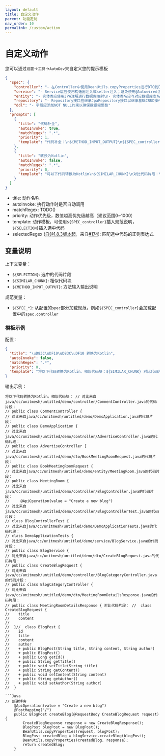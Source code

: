 ```yaml
---
layout: default
title: 自定义动作
parent: 功能定制
nav_order: 10
permalink: /custom/action
---
```


# 自定义动作

您可以通过`设置`->`工具`->`AutoDev`来自定义您的提示模板

```json
{
  "spec": {
    "controller": "- 在Controller中使用BeanUtils.copyProperties进行DTO到Entity的转换\n- 避免使用Autowired\n- 使用Swagger注解说明API含义\n- Controller方法应捕获并处理业务异常，而不是抛出系统异常",
    "service": "- Service层应使用构造器注入或setter注入；避免使用@Autowired注解",
    "entity": "- 实体类应使用JPA注解进行数据库映射\n- 实体类名应与对应数据库表名匹配。实体类应使用注解标记主键和表名，例如：@Id、@GeneratedValue、@Table等",
    "repository": "- Repository接口应继承JpaRepository接口以继承基础CRUD操作",
    "ddl": "- 字段应添加NOT NULL约束以确保数据完整性"
  },
  "prompts": [
    {
      "title": "代码补全",
      "autoInvoke": true,
      "matchRegex": ".*",
      "priority": 1,
      "template": "代码补全：\n${METHOD_INPUT_OUTPUT}\n${SPEC_controller}\n\n${SELECTION}"
    },
    {
      "title": "转换为Kotlin",
      "autoInvoke": false,
      "matchRegex": ".*",
      "priority": 0,
      "template": "将以下代码转换为Kotlin\n${SIMILAR_CHUNK}\n对比代码片段：\n${METHOD_INPUT_OUTPUT}\n以下是代码：\n${SELECTION}"
    }
  ]
}
```

- title: 动作名称
- autoInvoke: 执行动作时是否自动调用
- matchRegex: TODO()
- priority: 动作优先级，数值越高优先级越高（建议范围0~1000）
- template: 动作模板，可使用`${SPEC_controller}`插入规范说明，`${SELECTION}`插入选中代码
- selectedRegex (自@1.8.3版本起，来自[#174](https://github.com/unit-mesh/auto-dev/pull/174)): 匹配选中代码的正则表达式

## 变量说明

上下文变量：

- `${SELECTION}`: 选中的代码片段
- `${SIMILAR_CHUNK}`: 相似代码块
- `${METHOD_INPUT_OUTPUT}`: 方法输入输出说明

规范变量：

- `${SPEC_*}`: 从配置的`spec`部分加载规范，例如`${SPEC_controller}`会加载配置中的`spec.controller`

### 模板示例

配置：

```json
{
  "title": "\uD83C\uDF10\uD83C\uDF10 转换为Kotlin",
  "autoInvoke": false,
  "matchRegex": ".*",
  "priority": 0,
  "template": "将以下代码转换为Kotlin。相似代码块：${SIMILAR_CHUNK} 对比代码片段：${METHOD_INPUT_OUTPUT}\n \n${SELECTION}"
}
```

输出示例：

```
将以下代码转换为Kotlin。相似代码块： // 对比来自java/cc/unitmesh/untitled/demo/controller/CommentController.java的代码片段：
// public class CommentController {
// 对比来自java/cc/unitmesh/untitled/demo/DemoApplication.java的代码片段：
// public class DemoApplication {
// 对比来自java/cc/unitmesh/untitled/demo/controller/AdvertiseController.java的代码片段：
// public class AdvertiseController {
// 对比来自java/cc/unitmesh/untitled/demo/dto/BookMeetingRoomRequest.java的代码片段：
// public class BookMeetingRoomRequest {
// 对比来自java/cc/unitmesh/untitled/demo/entity/MeetingRoom.java的代码片段：
// public class MeetingRoom {
// 对比来自java/cc/unitmesh/untitled/demo/controller/BlogController.java的代码片段：
//     @ApiOperation(value = "Create a new blog")
// 对比来自java/cc/unitmesh/untitled/demo/controller/BlogControllerTest.java的代码片段：
// class BlogControllerTest {
// 对比来自java/cc/unitmesh/untitled/demo/DemoApplicationTests.java的代码片段：
// class DemoApplicationTests {
// 对比来自java/cc/unitmesh/untitled/demo/service/BlogService.java的代码片段：
// public class BlogService {
// 对比来自java/cc/unitmesh/untitled/demo/dto/CreateBlogRequest.java的代码片段：
// public class CreateBlogRequest {
// 对比来自java/cc/unitmesh/untitled/demo/controller/BlogCategoryController.java的代码片段：
// public class BlogCategoryController {
// 对比来自java/cc/unitmesh/untitled/demo/dto/MeetingRoomDetailsResponse.java的代码片段：
// public class MeetingRoomDetailsResponse { 对比代码片段： //  class CreateBlogRequest {
//    title
//    content
//    
//  }//  class BlogPost {
//    id
//    title
//    content
//    author
//    + public BlogPost(String title, String content, String author)
//    + public BlogPost()
//    + public Long getId()
//    + public String getTitle()
//    + public void setTitle(String title)
//    + public String getContent()
//    + public void setContent(String content)
//    + public String getAuthor()
//    + public void setAuthor(String author)
//  }

```Java
// 创建博客
    @ApiOperation(value = "Create a new blog")
    @PostMapping("/")
    public BlogPost createBlog(@RequestBody CreateBlogRequest request) {
        CreateBlogResponse response = new CreateBlogResponse();
        BlogPost blogPost = new BlogPost();
        BeanUtils.copyProperties(request, blogPost);
        BlogPost createdBlog = blogService.createBlog(blogPost);
        BeanUtils.copyProperties(createdBlog, response);
        return createdBlog;
    }
```
```
